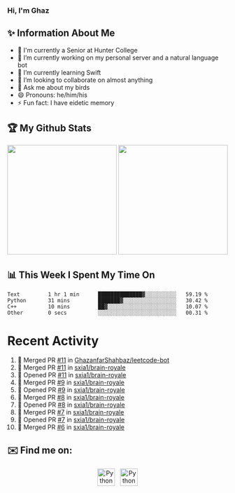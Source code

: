 ### Hi, I'm Ghaz

<!--
**GhazanfarShahbaz/GhazanfarShahbaz** is a ✨ _special_ ✨ repository because its `README.md` (this file) appears on your GitHub profile.

Here are some ideas to get you started:
-->

## ✨ Information About Me 
- 🏫 I'm currently a Senior at Hunter College 
- 🔭 I’m currently working on my personal server and a natural language bot
- 🌱 I’m currently learning Swift 
- 👯 I’m looking to collaborate on almost anything
- 💬 Ask me about my birds
- 😄 Pronouns: he/him/his
- ⚡ Fun fact: I have eidetic memory


## 🏆 My Github Stats
<div>
    <img height="250em" src="https://github-readme-stats.vercel.app/api?username=GhazanfarShahbaz&theme=tokyonight&show_icons=true&hide_border=true&&count_private=true&include_all_commits=true" />
    <img height="250em" src="https://github-readme-stats.vercel.app/api/top-langs/?username=GhazanfarShahbaz&theme=tokyonight&show_icons=true&hide_border=true&&count_private=true&include_all_commits=true" />
</div>

## 📊 This Week I Spent My Time On
<!--START_SECTION:waka-->

```text
Text         1 hr 1 min      ██████████████▓░░░░░░░░░░   59.19 %
Python       31 mins         ███████▓░░░░░░░░░░░░░░░░░   30.42 %
C++          10 mins         ██▓░░░░░░░░░░░░░░░░░░░░░░   10.07 %
Other        0 secs          ░░░░░░░░░░░░░░░░░░░░░░░░░   00.31 %
```

<!--END_SECTION:waka-->

#  Recent Activity 
<!--START_SECTION:activity-->
1. 🎉 Merged PR [#11](https://github.com/GhazanfarShahbaz/leetcode-bot/pull/11) in [GhazanfarShahbaz/leetcode-bot](https://github.com/GhazanfarShahbaz/leetcode-bot)
2. 🎉 Merged PR [#11](https://github.com/sxia1/brain-royale/pull/11) in [sxia1/brain-royale](https://github.com/sxia1/brain-royale)
3. 💪 Opened PR [#11](https://github.com/sxia1/brain-royale/pull/11) in [sxia1/brain-royale](https://github.com/sxia1/brain-royale)
4. 🎉 Merged PR [#9](https://github.com/sxia1/brain-royale/pull/9) in [sxia1/brain-royale](https://github.com/sxia1/brain-royale)
5. 💪 Opened PR [#9](https://github.com/sxia1/brain-royale/pull/9) in [sxia1/brain-royale](https://github.com/sxia1/brain-royale)
6. 🎉 Merged PR [#8](https://github.com/sxia1/brain-royale/pull/8) in [sxia1/brain-royale](https://github.com/sxia1/brain-royale)
7. 💪 Opened PR [#8](https://github.com/sxia1/brain-royale/pull/8) in [sxia1/brain-royale](https://github.com/sxia1/brain-royale)
8. 🎉 Merged PR [#7](https://github.com/sxia1/brain-royale/pull/7) in [sxia1/brain-royale](https://github.com/sxia1/brain-royale)
9. 💪 Opened PR [#7](https://github.com/sxia1/brain-royale/pull/7) in [sxia1/brain-royale](https://github.com/sxia1/brain-royale)
10. 🎉 Merged PR [#6](https://github.com/sxia1/brain-royale/pull/6) in [sxia1/brain-royale](https://github.com/sxia1/brain-royale)
<!--END_SECTION:activity-->



## ✉️ Find me on:
<p align="center">
    <a href="https://www.linkedin.com/in/ghazanfarshahbaz/" target="_blank" rel="noopener noreferrer"> <img src="https://cdn.jsdelivr.net/npm/simple-icons@v3/icons/linkedin.svg" alt="Python" height="40" style="vertical-align:top; margin:4px"></a>
    <a href="mailto:ghazanfarshahbaz2409@gmail.com"> <img src="https://cdn.jsdelivr.net/npm/simple-icons@v3/icons/gmail.svg" alt="Python" height="40" style="vertical-align:top; margin:4px"></a>
</p>

<!-- Themes:
https://github.com/anuraghazra/github-readme-stats/blob/master/themes/README.md -->
